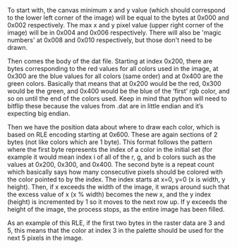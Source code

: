 To start with, the canvas minimum x and y value (which should correspond to the lower left corner of the image) will be equal to the bytes at 0x000 and 0x002 respectively. The max x and y pixel value (upper right corner of the image) will be in 0x004 and 0x006 respectively. There will also be 'magic numbers' at 0x008 and 0x010 respectively, but those don't need to be drawn. 

Then comes the body of the dat file. Starting at index 0x200, there are bytes corresponding to the red values for all colors used in the image, at 0x300 are the blue values for all colors (same order) and at 0x400 are the green colors. Basically that means that at 0x200 would be the red, 0x300 would be the green, and 0x400 would be the blue of the ‘first’ rgb color, and so on until the end of the colors used. Keep in mind that python will need to bitflip these because the values from .dat are in little endian and it’s expecting big endian.

Then we have the position data about where to draw each color, which is based on RLE encoding starting at 0x600. These are again sections of 2 bytes (not like colors which are 1 byte). This format follows the pattern where the first byte represents the index of a color in the initial set (for example it would mean index i  of all of the r, g, and b colors such as the values at 0x200, 0x300, and 0x400. The second byte is a repeat count which basically says how many consecutive pixels should be colored with the color pointed to by the index. The index starts at x=0, y=0 (x is width, y height). Then, if x exceeds the width of the image, it wraps around such that the excess value of x (x % width) becomes the new x, and the y index (height) is incremented by 1 so it moves to the next row up. If y exceeds the height of the image, the process stops, as the entire image has been filled.

As an example of this RLE, if the first two bytes in the raster data are 3 and 5, this means that the color at index 3 in the palette should be used for the next 5 pixels in the image.